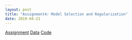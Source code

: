 ```yaml
---
layout: post
title: "Assignment4: Model Selection and Regularization"
date: 2019-04-21
---
```

[Assignment](https://github.com/rshhh/rshhh.github.io/blob/master/microecon/assignment_4.md)
[Data](https://github.com/rshhh/rshhh.github.io/blob/master/microecon/CGSS_data.dta)
[Code](https://github.com/rshhh/rshhh.github.io/blob/master/microecon/hw4.code.do)
